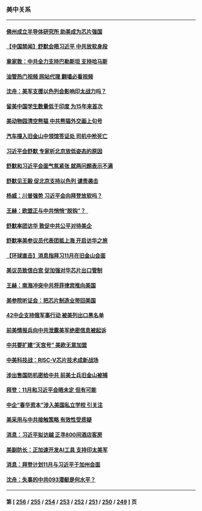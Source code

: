 ### 美中关系
---
#### [佛州成立半导体研究所 助美成为芯片强国](../../pages/nf1412576/n14093219.md?10120845) 
#### [【中国禁闻】舒默会晤习近平 中共放软身段](../../pages/nf1412576/n14092250.md?10120845) 
#### [章家敦：中共全力支持巴勒斯坦 支持哈马斯](../../pages/nf1412576/n14092729.md?10120845) 
#### [油管热门视频 网站代理 翻墙必看视频](http://138.2.39.72:81/youtube.html?epic-marker?10120845)
#### [沈舟：美军支援以色列会影响印太战力吗？](../../pages/nf1412576/n14092679.md?10120845) 
#### [留美中国学生数量低于印度 为15年来首次](../../pages/nf1412576/n14092495.md?10120845) 
#### [美动物园清空熊猫 中共熊猫外交画上句号](../../pages/nf1412576/n14091930.md?10120845) 
#### [汽车撞入旧金山中领馆签证处 司机中枪死亡](../../pages/nf1412576/n14091803.md?10120845) 
#### [习近平会舒默 专家析北京放低姿态的原因](../../pages/nf1412576/n14091508.md?10120845) 
#### [舒默和习近平会面气氛紧张 就两问题表示不满](../../pages/nf1412576/n14091457.md?10120845) 
#### [舒默见王毅 促北京支持以色列 谴责袭击](../../pages/nf1412576/n14091259.md?10120845) 
#### [杨威：川普强势 习近平会向拜登放软吗？](../../pages/nf1412576/n14090644.md?10120845) 
#### [王赫：欧盟正与中共悄悄“脱钩”？  ](../../pages/nf1412576/n14090157.md?10120845) 
#### [舒默率团访华 敦促中共公平对待美企](../../pages/nf1412576/n14090375.md?10120845) 
#### [舒默率美参议员代表团抵上海 开启访华之旅](../../pages/nf1412576/n14090269.md?10120845) 
#### [【环球直击】消息指拜习11月在旧金山会面](../../pages/nf1412576/n14089369.md?10120845) 
#### [美议员致信白宫 促加强对华芯片出口管制](../../pages/nf1412576/n14090144.md?10120845) 
#### [王赫：南海冲突中共将菲律宾推向美国](../../pages/nf1412576/n14090142.md?10120845) 
#### [美参院听证会：把芯片制造业带回美国](../../pages/nf1412576/n14089961.md?10120845) 
#### [42中企支持俄军事行动 被美列出口黑名单](../../pages/nf1412576/n14089825.md?10120845) 
#### [前美情报兵向中共泄露美军绝密信息被起诉](../../pages/nf1412576/n14089950.md?10120845) 
#### [中共要扩建“天宫号” 美欧无意加盟](../../pages/nf1412576/n14089851.md?10120845) 
#### [中美科技战：RISC-V芯片技术成新战场](../../pages/nf1412576/n14089810.md?10120845) 
#### [涉出售国防机密给中共 前美士兵旧金山被捕](../../pages/nf1412576/n14089833.md?10120845) 
#### [拜登：11月和习近平会晤未定 但有可能](../../pages/nf1412576/n14089821.md?10120845) 
#### [中企“春华资本”涉入美国私立学校 引关注](../../pages/nf1412576/n14089322.md?10120845) 
#### [美采用与中共接触策略 有效性受质疑](../../pages/nf1412576/n14089723.md?10120845) 
#### [消息：习近平拟访越 正寻800间酒店客房](../../pages/nf1412576/n14089534.md?10120845) 
#### [美副防长：正加速开发AI工具 支持印太美军](../../pages/nf1412576/n14089473.md?10120845) 
#### [消息：拜登计划11月与习近平于加州会面](../../pages/nf1412576/n14089442.md?10120845) 
#### [沈舟：失事的中共093潜艇是何水平？](../../pages/nf1412576/n14089236.md?10120845) 

---
#### 第 [ [256](./256.md?10120845) / [255](./255.md?10120845) / [254](./254.md?10120845) / [253](./253.md?10120845) / [252](./252.md?10120845) / [251](./251.md?10120845) / [250](./250.md?10120845) / [249](./249.md?10120845) ] 页
